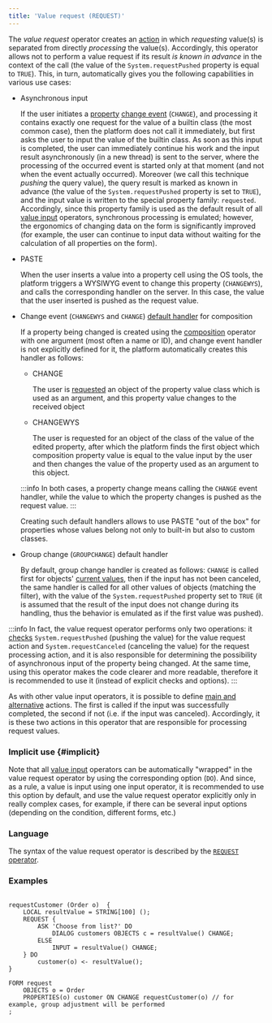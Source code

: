 ```yaml
---
title: 'Value request (REQUEST)'
---
```


The *value request* operator creates an [action](Actions.md) in which *requesting* value(s) is separated from directly *processing* the value(s). Accordingly, this operator allows not to perform a value request if its result *is known in advance* in the context of the call (the value of the `System.requestPushed` property is equal to `TRUE`). This, in turn, automatically gives you the following capabilities in various use cases:

- Asynchronous input

    If the user initiates a [property](Form_events.md) [change event](Form_events.md) (`CHANGE`), and processing it contains exactly one request for the value of a builtin class (the most common case), then the platform does not call it immediately, but first asks the user to input the value of the builtin class. As soon as this input is completed, the user can immediately continue his work and the input result asynchronously (in a new thread) is sent to the server, where the processing of the occurred event is started only at that moment (and not when the event actually occurred). Moreover (we call this technique *pushing* the query value), the query result is marked as known in advance (the value of the `System.requestPushed` property is set to `TRUE`), and the input value is written to the special property family: `requested`. Accordingly, since this property family is used as the default result of all [value input](Value_input.md) operators, synchronous processing is emulated; however, the ergonomics of changing data on the form is significantly improved (for example, the user can continue to input data without waiting for the calculation of all properties on the form).

- PASTE

    When the user inserts a value into a property cell using the OS tools, the platform triggers a WYSIWYG event to change this property (`CHANGEWYS`), and calls the corresponding handler on the server. In this case, the value that the user inserted is pushed as the request value.

<a className="lsdoc-anchor" id="defaultChange"/>

- Change event (`CHANGEWYS` and `CHANGE`) [default handler](Form_events.md#default) for composition

    If a property being changed is created using the [composition](Composition_JOIN.md) operator with one argument (most often a name or ID), and change event handler is not explicitly defined for it, the platform automatically creates this handler as follows: 

    - CHANGE

        The user is [requested](Form_events.md#queryValue) an object of the property value class which is used as an argument, and this property value changes to the received object 

    - CHANGEWYS

        The user is requested for an object of the class of the value of the edited property, after which the platform finds the first object which composition property value is equal to the value input by the user and then changes the value of the property used as an argument to this object.

  :::info
    In both cases, a property change means calling the `CHANGE` event handler, while the value to which the property changes is pushed as the request value.
  :::

    Creating such default handlers allows to use PASTE "out of the box" for properties whose values belong not only to built-in but also to custom classes.

- Group change (`GROUPCHANGE`) default handler

    By default, group change handler is created as follows: `CHANGE` is called first for objects' [current values](Form_structure.md#currentObject), then if the input has not been canceled, the same handler is called for all other values of objects (matching the filter), with the value of the `System.requestPushed` property set to `TRUE` (it is assumed that the result of the input does not change during its handling, thus the behavior is emulated as if the first value was pushed).


:::info
In fact, the value request operator performs only two operations: it [checks](Branching_CASE_IF_MULTI.md) `System.requestPushed` (pushing the value) for the value request action and `System.requestCanceled` (canceling the value) for the request processing action, and it is also responsible for determining the possibility of asynchronous input of the property being changed. At the same time, using this operator makes the code clearer and more readable, therefore it is recommended to use it (instead of explicit checks and options).
:::

As with other value input operators, it is possible to define [main and alternative](Value_input.md#result) actions. The first is called if the input was successfully completed, the second if not (i.e. if the input was canceled). Accordingly, it is these two actions in this operator that are responsible for processing request values.

### Implicit use {#implicit}

Note that all [value input](Value_input.md) operators can be automatically "wrapped" in the value request operator by using the corresponding option (`DO`). And since, as a rule, a value is input using one input operator, it is recommended to use this option by default, and use the value request operator explicitly only in really complex cases, for example, if there can be several input options (depending on the condition, different forms, etc.)

### Language

The syntax of the value request operator is described by the [`REQUEST` operator](REQUEST_operator.md).

### Examples

```lsf

requestCustomer (Order o)  {
    LOCAL resultValue = STRING[100] ();
    REQUEST {
        ASK 'Choose from list?' DO
            DIALOG customers OBJECTS c = resultValue() CHANGE;
        ELSE
            INPUT = resultValue() CHANGE;
    } DO
        customer(o) <- resultValue();
}

FORM request
    OBJECTS o = Order
    PROPERTIES(o) customer ON CHANGE requestCustomer(o) // for example, group adjustment will be performed
;
```
